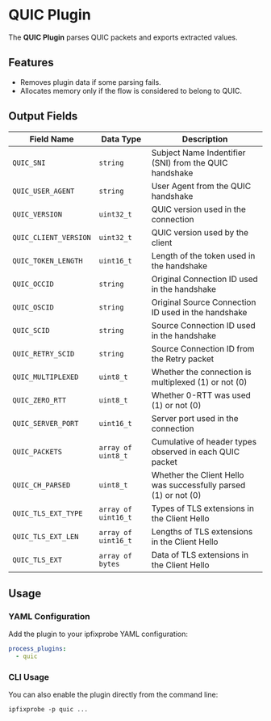 # QUIC Plugin

The **QUIC Plugin** parses QUIC packets and exports extracted values.

## Features

- Removes plugin data if some parsing fails.
- Allocates memory only if the flow is considered to belong to QUIC.

## Output Fields

| Field Name            | Data Type           | Description                                                     |
| --------------------- | ------------------- | --------------------------------------------------------------- |
| `QUIC_SNI`            | `string`            | Subject Name Indentifier (SNI) from the QUIC handshake          |
| `QUIC_USER_AGENT`     | `string`            | User Agent from the QUIC handshake                              |
| `QUIC_VERSION`        | `uint32_t`          | QUIC version used in the connection                             |
| `QUIC_CLIENT_VERSION` | `uint32_t`          | QUIC version used by the client                                 |
| `QUIC_TOKEN_LENGTH`   | `uint16_t`          | Length of the token used in the handshake                       |
| `QUIC_OCCID`          | `string`            | Original Connection ID used in the handshake                    |
| `QUIC_OSCID`          | `string`            | Original Source Connection ID used in the handshake             |
| `QUIC_SCID`           | `string`            | Source Connection ID used in the handshake                      |
| `QUIC_RETRY_SCID`     | `string`            | Source Connection ID from the Retry packet                      |
| `QUIC_MULTIPLEXED`    | `uint8_t`           | Whether the connection is multiplexed (1) or not (0)            |
| `QUIC_ZERO_RTT`       | `uint8_t`           | Whether 0-RTT was used (1) or not (0)                           |
| `QUIC_SERVER_PORT`    | `uint16_t`          | Server port used in the connection                              |
| `QUIC_PACKETS`        | `array of uint8_t`  | Cumulative of header types observed in each QUIC packet         |
| `QUIC_CH_PARSED`      | `uint8_t`           | Whether the Client Hello was successfully parsed (1) or not (0) |
| `QUIC_TLS_EXT_TYPE`   | `array of uint16_t` | Types of TLS extensions in the Client Hello                     |
| `QUIC_TLS_EXT_LEN`    | `array of uint16_t` | Lengths of TLS extensions in the Client Hello                   |
| `QUIC_TLS_EXT`        | `array of bytes`    | Data of TLS extensions in the Client Hello                      |

## Usage

### YAML Configuration

Add the plugin to your ipfixprobe YAML configuration:

```yaml
process_plugins:
  - quic
```

### CLI Usage

You can also enable the plugin directly from the command line:

`ipfixprobe -p quic ...`
